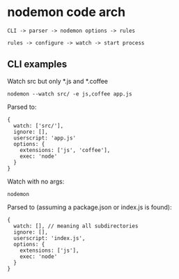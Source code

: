 # nodemon code arch

```
CLI -> parser -> nodemon options -> rules

rules -> configure -> watch -> start process
```

## CLI examples

Watch src but only *.js and *.coffee

    nodemon --watch src/ -e js,coffee app.js

Parsed to:

    {
      watch: ['src/'],
      ignore: [],
      userscript: 'app.js'
      options: {
        extensions: ['js', 'coffee'],
        exec: 'node'
      }
    }

Watch with no args:

    nodemon

Parsed to (assuming a package.json or index.js is found):

    {
      watch: [], // meaning all subdirectories
      ignore: [],
      userscript: 'index.js',
      options: {
        extensions: ['js'],
        exec: 'node'
      }
    }